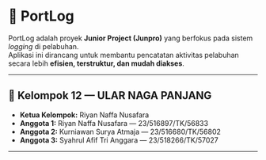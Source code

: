 # 🚢 PortLog

PortLog adalah proyek **Junior Project (Junpro)** yang berfokus pada sistem _logging_ di pelabuhan.  
Aplikasi ini dirancang untuk membantu pencatatan aktivitas pelabuhan secara lebih **efisien, terstruktur, dan mudah diakses**.

---

## 👥 Kelompok 12 — ULAR NAGA PANJANG

- **Ketua Kelompok:** Riyan Naffa Nusafara
- **Anggota 1:** Riyan Naffa Nusafara — 23/516897/TK/56833
- **Anggota 2:** Kurniawan Surya Atmaja — 23/516680/TK/56802
- **Anggota 3:** Syahrul Afif Tri Anggara — 23/518266/TK/57027

---
